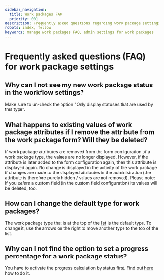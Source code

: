 ```yaml
---
sidebar_navigation:
  title: Work packages FAQ
  priority: 001
description: Frequently asked questions regarding work package settings in the administration
robots: index, follow
keywords: manage work packages FAQ, admin settings for work packages
---
```


# Frequently asked questions (FAQ) for work package settings

## Why can I not see my new work package status in the workflow settings?

Make sure to un-check the option "Only display statuses that are used by this type".

## What happens to existing values of work package attributes if I remove the attribute from the work package form? Will they be deleted?

If work package attributes are removed from the form configuration of a work package type, the values are no longer displayed. However, if the attribute is later added to the form configuration again, then this attribute is displayed again. No change is displayed in the activity of the work package if changes are made to the displayed attributes in the administration (the attribute is therefore purely hidden / values are not removed).
Please note: If you *delete* a custom field (in the custom field configuration) its values will be deleted, too.

## How can I change the default type for work packages?

The work package type that is at the top of the [list](../work-package-types) is the default type. To change it, use the arrows on the right to move another type to the top of the list.

## Why can I not find the option to set a progress percentage for a work package status?

You have to activate the progress calculation by status first. Find out [here](../work-package-settings) how to do it.



